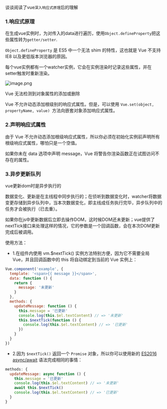 
谈谈阅读了vue`深入响应式原理`后的理解
###  1.响应式原理
在生成vue实例时，为对传入的data进行遍历，使用`Object.defineProperty`把这些属性转为`getter/setter`.

`Object.defineProperty` 是 ES5 中一个无法 shim 的特性，这也就是 Vue 不支持 IE8 以及更低版本浏览器的原因。

每个vue实例都有一个watcher实例，它会在实例渲染时记录这些属性，并在setter触发时重新渲染。

![image.png](https://upload-images.jianshu.io/upload_images/6828981-85b9ce36f84afda7.png?imageMogr2/auto-orient/strip%7CimageView2/2/w/1240)

Vue 无法检测到对象属性的添加或删除

Vue 不允许动态添加根级别的响应式属性。但是，可以使用 `Vue.set(object, propertyName, value) `方法向嵌套对象添加响应式属性。

### 2.声明响应式属性

由于 Vue 不允许动态添加根级响应式属性，所以你必须在初始化实例前声明所有根级响应式属性，哪怕只是一个空值。

如果你未在 data 选项中声明 message，Vue 将警告你渲染函数正在试图访问不存在的属性。

###  3.异步更新队列

vue更新dom时是异步执行的

数据变化、更新是在主线程中同步执行的；在侦听到数据变化时，watcher将数据变更存储到异步队列中，当本次数据变化，即主线成任务执行完毕，异步队列中的任务才会被执行（已去重）。

如果你在js中更新数据后立即去操作DOM，这时候DOM还未更新；vue提供了nextTick接口来处理这样的情况，它的参数是一个回调函数，会在本次DOM更新完成后被调用。


使用方法：
* 1.在组件内使用 vm.$nextTick() 实例方法特别方便，因为它不需要全局 Vue，并且回调函数中的 this 将自动绑定到当前的 Vue 实例上：

```js
Vue.component('example', {
  template: '<span>{{ message }}</span>',
  data: function () {
    return {
      message: '未更新'
    }
  },
  methods: {
    updateMessage: function () {
      this.message = '已更新'
      console.log(this.$el.textContent) // => '未更新'
      this.$nextTick(function () {
        console.log(this.$el.textContent) // => '已更新'
      })
    }
  }
})
```

*  2.因为 `$nextTick()` 返回一个 `Promise` 对象，所以你可以使用新的 [ES2016 async/await](https://developer.mozilla.org/zh-CN/docs/Web/JavaScript/Reference/Statements/async_function) 语法完成相同的事情：

```js
methods: {
  updateMessage: async function () {
    this.message = '已更新'
    console.log(this.$el.textContent) // => '未更新'
    await this.$nextTick()
    console.log(this.$el.textContent) // => '已更新'
  }
}
```
